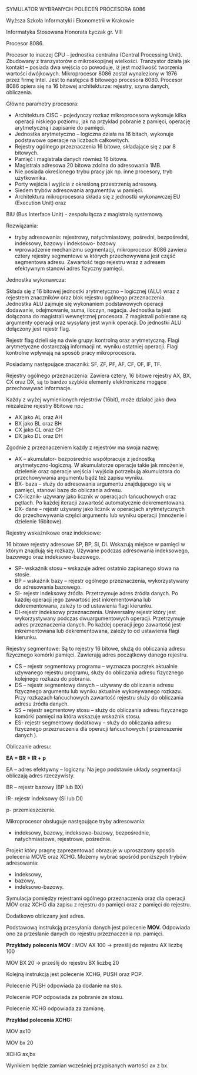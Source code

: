 SYMULATOR WYBRANYCH POLECEŃ PROCESORA 8086

Wyższa Szkoła Informatyki i Ekonometrii w Krakowie

Informatyka Stosowana
 Honorata Łyczak gr. VIII

Procesor 8086.

Procesor to inaczej CPU – jednostka centralna (Central Processing Unit). Zbudowany z tranzystorów o mikroskopijnej wielkości. Tranzystor działa jak kontakt – posiada dwa wejścia co powoduje, iż jest możliwość tworzenia wartości dwójkowych. Mikroprocesor 8086 został wynaleziony w 1976 przez firmę Intel. Jest to następca 8 bitowego procesora 8080.
 Procesor 8086 opiera się na 16 bitowej architekturze: rejestry, szyna danych, obliczenia.

Główne parametry procesora:

- Architektura CISC - pojedynczy rozkaz mikroprocesora wykonuje kilka operacji niskiego poziomu, jak na przykład pobranie z pamięci, operację arytmetyczną i zapisanie do pamięci.
- Jednostka arytmetyczno – logiczna działa na 16 bitach, wykonuje podstawowe operacje na liczbach całkowitych.
- Rejestry ogólnego przeznaczenia 16 bitowe, składające się z par 8 bitowych.
- Pamięć i magistrala danych również 16 bitowa.
- Magistrala adresowa 20 bitowa zdolna do adresowania 1MB.
- Nie posiada określonego trybu pracy jak np. inne procesory, tryb użytkownika.
- Porty wejścia i wyjścia z określoną przestrzenią adresową.
- Siedem trybów adresowania argumentów w pamięci.
- Architektura mikroprocesora składa się z jednostki wykonawczej EU (Execution Unit) oraz

BIU (Bus Interface Unit) - zespołu łącza z magistralą systemową.

Rozwiązania:

- tryby adresowania: rejestrowy, natychmiastowy, pośredni, bezpośredni, indeksowy, bazowy i indeksowo- bazowy
- wprowadzenie mechanizmu segmentacji, mikroprocesor 8086 zawiera cztery rejestry segmentowe w których przechowywana jest część segmentowa adresu. Zawartość tego rejestru wraz z adresem efektywnym stanowi adres fizyczny pamięci.

Jednostka wykonawcza:

Składa się z 16 bitowej jednostki arytmetyczno – logicznej (ALU) wraz z rejestrem znaczników oraz blok rejestru ogólnego przeznaczenia. Jednostka ALU zajmuje się wykonaniem podstawowych operacji dodawanie, odejmowanie, suma, iloczyn, negacja.
 Jednostka ta jest dołączona do magistrali wewnętrznej procesora. Z magistrali pobierane są argumenty operacji oraz wysyłany jest wynik operacji. Do jednostki ALU dołączony jest rejestr flag.

Rejestr flag dzieli się na dwie grupy: kontrolną oraz arytmetyczną. Flagi arytmetyczne dostarczają informacji nt. wyniku ostatniej operacji. Flagi kontrolne wpływają na sposób pracy mikroprocesora.

Posiadamy następujące znaczniki:
 SF, ZF, PF, AF, CF, OF, IF, TF.

Rejestry ogólnego przeznaczenia:
 Zawiera cztery, 16 bitowe rejestry AX, BX, CX oraz DX, są to bardzo szybkie elementy elektroniczne mogące przechowywać informacje.

Każdy z wyżej wymienionych rejestrów (16bit), może działać jako dwa niezależne rejestry 8bitowe np.:

- AX jako AL oraz AH
- BX jako BL oraz BH
- CX jako CL oraz CH
- DX jako DL oraz DH

Zgodnie z przeznaczeniem każdy z rejestrów ma swoja nazwę:

- AX – akumulator- bezpośrednio współpracuje z jednostką arytmetyczno-logiczną.
 W akumulatorze operacje takie jak mnożenie, dzielenie oraz operacje wejścia i wyjścia potrzebują akumulatora do przechowywania argumentu bądź też zapisu wyniku.
- BX- baza – służy do adresowania argumentu znajdującego się w pamięci, stanowi bazę do obliczania adresu.
- CX-licznik- używany jako licznik w operacjach łańcuchowych oraz pętlach. Po każdej iteracji zawartość automatycznie dekrementowana.
- DX- dane – rejestr używany jako licznik w operacjach arytmetycznych do przechowywania części argumentu lub wyniku operacji (mnożenie i dzielenie 16bitowe).

Rejestry wskaźnikowe oraz indeksowe:

16 bitowe rejestry adresowe SP, BP, SI, DI. Wskazują miejsce w pamięci w którym znajdują się rozkazy. Używane podczas adresowania indeksowego, bazowego oraz indeksowo-bazowego.

- SP- wskaźnik stosu – wskazuje adres ostatnio zapisanego słowa na stosie.
- BP – wskaźnik bazy – rejestr ogólnego przeznaczenia, wykorzystywany do adresowania bazowego.
- SI- rejestr indeksowy źródła. Przetrzymuje adres źródła danych. Po każdej operacji jego zawartość jest inkrementowana lub dekrementowana, zależy to od ustawienia flagi kierunku.
- DI-rejestr indeksowy przeznaczenia. Uniwersalny rejestr który jest wykorzystywany podczas dwuargumentowych operacji. Przetrzymuje adres przeznaczenia danych. Po każdej operacji jego zawartość jest inkrementowana lub dekrementowana, zależy to od ustawienia flagi kierunku.

Rejestry segmentowe:
 Są to rejestry 16 bitowe, służą do obliczania adresu fizycznego komórki pamięci. Zawierają adres początkowy danego rejestru.

- CS – rejestr segmentowy programu – wyznacza początek aktualnie używanego rejestru programu, służy do obliczania adresu fizycznego kolejnego rozkazu do pobrania.
- DS – rejestr segmentowy danych – używany do obliczania adresu fizycznego argumentu lub wyniku aktualnie wykonywanego rozkazu. Przy rozkazach łańcuchowych zawartość rejestru służy do obliczania adresu źródła danych.
- SS – rejestr segmentowy stosu – służy do obliczania adresu fizycznego komórki pamięci na która wskazuje wskaźnik stosu.
- ES- rejestr segmentowy dodatkowy – służy do obliczania adresu fizycznego przeznaczenia dla operacji łańcuchowych ( przenoszenie danych ).

Obliczanie adresu:

**EA = BR + IR + p**

EA – adres efektywny – logiczny. Na jego podstawie układy segmentacji obliczają adres rzeczywisty.

BR – rejestr bazowy (BP lub BX)

IR- rejestr indeksowy (SI lub DI)

p- przemieszczenie.

Mikroprocesor obsługuje następujące tryby adresowania:

- indeksowy, bazowy, indeksowo-bazowy, bezpośrednie, natychmiastowe, rejestrowe, pośrednie.

Projekt który pragnę zaprezentować obrazuje w uproszczony sposób polecenia MOVE oraz XCHG.
 Możemy wybrać spośród poniższych trybów adresowania:

- indeksowy,
- bazowy,
- indeksowo-bazowy.

Symulacja pomiędzy rejestrami ogólnego przeznaczenia oraz dla operacji MOV oraz XCHG dla zapisu z rejestru do pamięci oraz z pamięci do rejestru.

Dodatkowo obliczany jest adres.

Podstawową instrukcją przesyłania danych jest polecenie **MOV.**
Odpowiada ono za przesłanie danych do rejestru przeznaczenia np. pamięci.

**Przykłady polecenia MOV** :
 MOV AX 100 -> prześlij do rejestru AX liczbę 100

MOV BX 20 -> prześlij do rejestru BX liczbę 20

Kolejną instrukcją jest polecenie XCHG, PUSH oraz POP.

Polecenie PUSH odpowiada za dodanie na stos.

Polecenie POP odpowiada za pobranie ze stosu.

Polecenie XCHG odpowiada za zamianę.

**Przykład polecenia XCHG:**

MOV ax10

MOV bx 20

XCHG ax,bx

Wynikiem będzie zamian wcześniej przypisanych wartości ax z bx.

